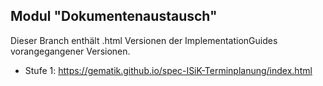 ## Modul "Dokumentenaustausch" 


Dieser Branch enthält .html Versionen der ImplementationGuides vorangegangener Versionen. 

- Stufe 1: https://gematik.github.io/spec-ISiK-Terminplanung/index.html
